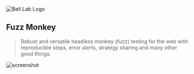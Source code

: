 ![Bell Lab Logo](https://bell-lab.s3-us-west-1.amazonaws.com/bell-lab-logo.png "Bell Lab Logo")

Fuzz Monkey
---

> Robust and versatile headless monkey (fuzz) testing for the web with reproducible steps, error alerts, strategy sharing and many other good things.

![screenshot](https://via.placeholder.com/800x400?text=Project+Screenshot "screenshot")
